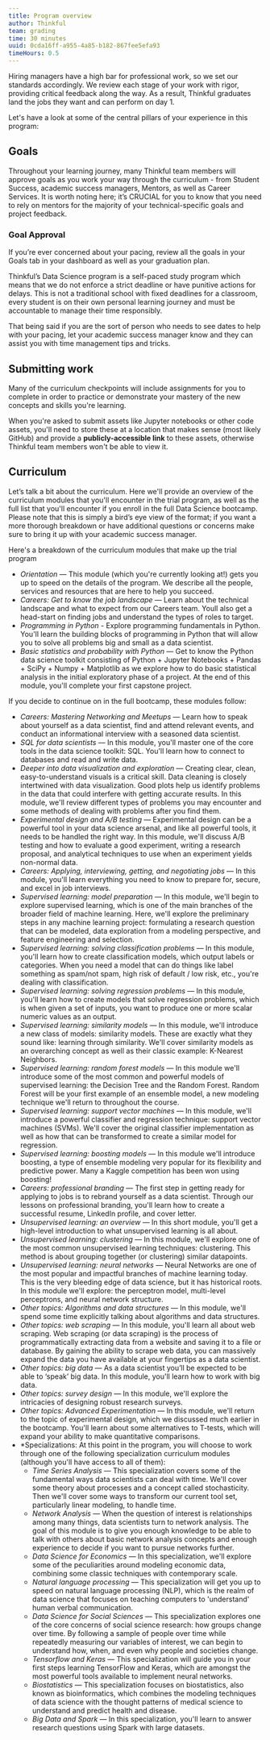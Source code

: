 ```yaml
---
title: Program overview
author: Thinkful
team: grading
time: 30 minutes
uuid: 0cda16ff-a955-4a85-b182-867fee5efa93
timeHours: 0.5
---
```


Hiring managers have a high bar for professional work, so we set our standards accordingly. We review each stage of your work with rigor, providing critical feedback along the way. As a result, Thinkful graduates land the jobs they want and can perform on day 1.

Let's have a look at some of the central pillars of your experience in this program:

## Goals

Throughout your learning journey, many Thinkful team members will approve goals as you work your way through the curriculum - from Student Success, academic success managers, Mentors, as well as Career Services. It is worth noting here; it’s CRUCIAL for you to know that you need to rely on mentors for the majority of your technical-specific goals and project feedback. 

### Goal Approval

If you’re ever concerned about your pacing, review all the goals in your Goals tab in your dashboard as well as your graduation plan.

Thinkful’s Data Science program is a self-paced study program which means that we do not enforce a strict deadline or have punitive actions for delays. This is not a traditional school with fixed deadlines for a classroom, every student is on their own personal learning journey and must be accountable to manage their time responsibly. 

That being said if you are the sort of person who needs to see dates to help with your pacing, let your academic success manager know and they can assist you with time management tips and tricks. 

## Submitting work

Many of the curriculum checkpoints will include assignments for you to complete in order to practice or demonstrate your mastery of the new concepts and skills you're learning.

When you're asked to submit assets like Jupyter notebooks or other code assets, you'll need to store these at a location that makes sense (most likely GitHub) and provide a **publicly-accessible link** to these assets, otherwise Thinkful team members won't be able to view it.


## Curriculum 

Let’s talk a bit about the curriculum. Here we'll provide an overview of the curriculum modules that you'll encounter in the trial program, as well as the full list that you'll encounter if you enroll in the full Data Science bootcamp. Please note that this is simply a bird’s eye view of the format; if you want a more thorough breakdown or have additional questions or concerns make sure to bring it up with your academic success manager. 

Here's a breakdown of the curriculum modules that make up the trial program

- *Orientation* — This module (which you're currently looking at!) gets you up to speed on the details of the program. We describe all the people, services and resources that are here to help you succeed.
- *Careers: Get to know the job landscape* — Learn about the technical landscape and what to expect from our Careers team. Youll also get a head-start on finding jobs and understand the types of roles to target.
- *Programming in Python* - Explore programming fundamentals in Python. You'll learn the building blocks of programming in Python that will allow you to solve all problems big and small as a data scientist.
- *Basic statistics and probability with Python* — Get to know the Python data science toolkit consisting of Python + Jupyter Notebooks + Pandas + SciPy + Numpy + Matplotlib as we explore how to do basic statistical analysis in the initial exploratory phase of a project. At the end of this module, you'll complete your first capstone project.

If you decide to continue on in the full bootcamp, these modules follow:

- *Careers: Mastering Networking and Meetups* — Learn how to speak about yourself as a data scientist, find and attend relevant events, and conduct an informational interview with a seasoned data scientist.
- *SQL for data scientists* — In this module, you'll master one of the core tools in the data science toolkit: SQL. You'll learn how to connect to databases and read and write data.
- *Deeper into data visualization and exploration* — Creating clear, clean, easy-to-understand visuals is a critical skill. Data cleaning is closely intertwined with data visualization. Good plots help us identify problems in the data that could interfere with getting accurate results. In this module, we'll review different types of problems you may encounter and some methods of dealing with problems after you find them.
- *Experimental design and A/B testing* — Experimental design can be a powerful tool in your data science arsenal, and like all powerful tools, it needs to be handled the right way. In this module, we'll discuss A/B testing and how to evaluate a good experiment, writing a research proposal, and analytical techniques to use when an experiment yields non-normal data.
- *Careers: Applying, interviewing, getting, and negotiating jobs* — In this module, you'll learn everything you need to know to prepare for, secure, and excel in job interviews.
- *Supervised learning: model preparation* — In this module, we'll begin to explore supervised learning, which is one of the main branches of the broader field of machine learning. Here, we'll explore the preliminary steps in any machine learning project: formulating a research question that can be modeled, data exploration from a modeling perspective, and feature engineering and selection.
- *Supervised learning: solving classification problems* — In this module, you'll learn how to create classification models, which output labels or categories. When you need a model that can do things like label something as spam/not spam, high risk of default / low risk, etc., you're dealing with classification.
- *Supervised learning: solving regression problems* — In this module, you'll learn how to create models that solve regression problems, which is when given a set of inputs, you want to produce one or more scalar numeric values as an output.
- *Supervised learning: similarity models* — In this module, we'll introduce a new class of models: similarity models. These are exactly what they sound like: learning through similarity. We'll cover similarity models as an overarching concept as well as their classic example: K-Nearest Neighbors.
- *Supervised learning: random forest models* — In this module we'll introduce some of the most common and powerful models of supervised learning: the Decision Tree and the Random Forest. Random Forest will be your first example of an ensemble model, a new modeling technique we'll return to throughout the course. 
- *Supervised learning: support vector machines* — In this module, we'll introduce a powerful classifier and regression technique: support vector machines (SVMs). We'll cover the original classifier implementation as well as how that can be transformed to create a similar model for regression.
- *Supervised learning: boosting models* — In this module we'll introduce boosting, a type of ensemble modeling very popular for its flexibility and predictive power. Many a Kaggle competition has been won using boosting!
- *Careers: professional branding* — The first step in getting ready for applying to jobs is to rebrand yourself as a data scientist. Through our lessons on professional branding, you'll learn how to create a successful resume, LinkedIn profile, and cover letter. 
- *Unsupervised learning: an overview* — In this short module, you'll get a high-level introduction to what unsupervised learning is all about.
- *Unsupervised learning: clustering* — In this module, we'll explore one of the most common unsupervised learning techniques: clustering. This method is about grouping together (or clustering) similar datapoints.
- *Unsupervised learning: neural networks* — Neural Networks are one of the most popular and impactful branches of machine learning today. This is the very bleeding edge of data science, but it has historical roots. In this module we'll explore: the perceptron model, multi-level perceptrons, and neural network structure.
- *Other topics: Algorithms and data structures* — In this module, we'll spend some time explicitly talking about algorithms and data structures.
- *Other topics: web scraping* — In this module, you'll learn all about web scraping. Web scraping (or data scraping) is the process of programmatically extracting data from a website and saving it to a file or database. By gaining the ability to scrape web data, you can massively expand the data you have available at your fingertips as a data scientist.
- *Other topics: big data* — As a data scientist you’ll be expected to be able to ‘speak’ big data. In this module, you'll learn how to work with big data.
- *Other topics: survey design* — In this module, we'll explore the intricacies of designing robust research surveys.
- *Other topics: Advanced Experimentation* — In this module, we'll return to the topic of experimental design, which we discussed much earlier in the bootcamp. You'll learn about some alternatives to T-tests, which will expand your ability to make quantitative comparisons.
- *Specializations: At this point in the program, you will choose to work through one of the following specialization curriculum modules (although you'll have access to all of them):
  * *Time Series Analysis* — This specialization covers some of the fundamental ways data scientists can deal with time. We'll cover some theory about processes and a concept called stochasticity. Then we'll cover some ways to transform our current tool set, particularly linear modeling, to handle time.
  * *Network Analysis* — When the question of interest is relationships among many things, data scientists turn to network analysis. The goal of this module is to give you enough knowledge to be able to talk with others about basic network analysis concepts and enough experience to decide if you want to pursue networks further.
  * *Data Science for Economics* — In this specialization, we'll explore some of the peculiarities around modeling economic data, combining some classic techniques with contemporary scale.
  * *Natural language processing* — This specialization will get you up to speed on natural language processing (NLP), which is the realm of data science that focuses on teaching computers to 'understand' human verbal communication. 
  * *Data Science for Social Sciences* — This specialization explores one of the core concerns of social science research: how groups change over time. By following a sample of people over time while repeatedly measuring our variables of interest, we can begin to understand how, when, and even why people and societies change.
  * *Tensorflow and Keras* — This specialization will guide you in your first steps learning TensorFlow and Keras, which are amongst the most powerful tools available to implement neural networks.
  * *Biostatistics* — This specialization focuses on biostatistics, also known as bioinformatics, which combines the modeling techniques of data science with the thought patterns of medical science to understand and predict health and disease.
  * *Big Data and Spark* — In this specialization, you'll learn to answer research questions using Spark with large datasets.
